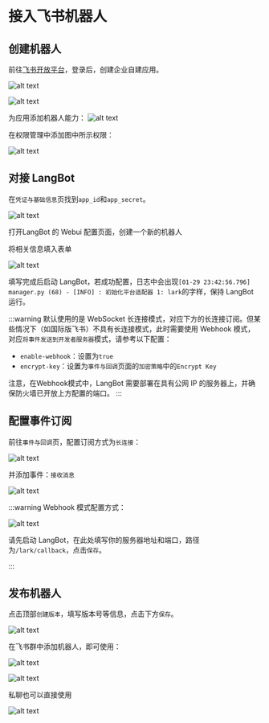 # 接入飞书机器人

## 创建机器人

前往[飞书开放平台](https://open.feishu.cn/app)，登录后，创建企业自建应用。

![alt text](/assets/image/zh/deploy/bots/lark/lark_01.png)

![alt text](/assets/image/zh/deploy/bots/lark/lark_02.png)

为应用添加机器人能力：
![alt text](/assets/image/zh/deploy/bots/lark/lark_03.png)

在权限管理中添加图中所示权限：

![alt text](/assets/image/zh/deploy/bots/lark/lark_04.png)

## 对接 LangBot

在`凭证与基础信息`页找到`app_id`和`app_secret`。

![alt text](/assets/image/zh/deploy/bots/lark/lark_05.png)



打开LangBot 的 Webui 配置页面，创建一个新的机器人

将相关信息填入表单

![alt text](/assets/image/zh/deploy/bots/lark/connect_to_langbot.png)

填写完成后启动 LangBot，若成功配置，日志中会出现`[01-29 23:42:56.796] manager.py (68) - [INFO] : 初始化平台适配器 1: lark`的字样，保持 LangBot 运行。

:::warning
默认使用的是 WebSocket 长连接模式，对应下方的长连接订阅。但某些情况下（如国际版飞书）不具有长连接模式，此时需要使用 Webhook 模式，对应`将事件发送到开发者服务器`模式，请参考以下配置：

- `enable-webhook`：设置为`true`
- `encrypt-key`：设置为`事件与回调`页面的`加密策略`中的`Encrypt Key`

注意，在Webhook模式中，LangBot 需要部署在具有公网 IP 的服务器上，并确保防火墙已开放上方配置的端口。
:::

## 配置事件订阅

前往`事件与回调`页，配置订阅方式为`长连接`：

![alt text](/assets/image/zh/deploy/bots/lark/lark_07.png)

并添加事件：`接收消息`

![alt text](/assets/image/zh/deploy/bots/lark/lark_08.png)

:::warning
Webhook 模式配置方式：

![alt text](/assets/image/zh/deploy/bots/lark/lark_13.png)

请先启动 LangBot，在此处填写你的服务器地址和端口，路径为`/lark/callback`，点击`保存`。

:::

## 发布机器人

点击顶部`创建版本`，填写版本号等信息，点击下方`保存`。

![alt text](/assets/image/zh/deploy/bots/lark/lark_09.png)

在飞书群中添加机器人，即可使用：

![alt text](/assets/image/zh/deploy/bots/lark/lark_10.png)

![alt text](/assets/image/zh/deploy/bots/lark/lark_11.png)

私聊也可以直接使用

![alt text](/assets/image/zh/deploy/bots/lark/lark_12.png)